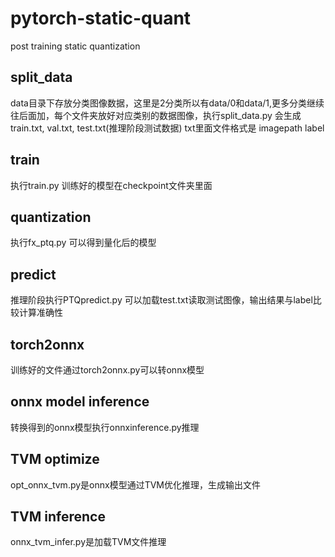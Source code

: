# pytorch-static-quant
post training static quantization

## split_data

data目录下存放分类图像数据，这里是2分类所以有data/0和data/1,更多分类继续往后面加，每个文件夹放好对应类别的数据图像，执行split_data.py
会生成train.txt, val.txt, test.txt(推理阶段测试数据)  txt里面文件格式是 imagepath label 

## train

执行train.py 训练好的模型在checkpoint文件夹里面

## quantization

执行fx_ptq.py 可以得到量化后的模型

## predict

推理阶段执行PTQpredict.py 可以加载test.txt读取测试图像，输出结果与label比较计算准确性


## torch2onnx
训练好的文件通过torch2onnx.py可以转onnx模型

## onnx model inference
转换得到的onnx模型执行onnxinference.py推理

## TVM optimize
opt_onnx_tvm.py是onnx模型通过TVM优化推理，生成输出文件

## TVM inference
onnx_tvm_infer.py是加载TVM文件推理
